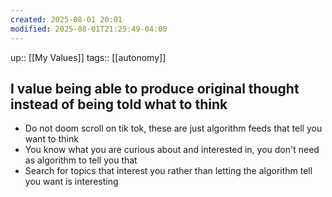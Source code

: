 ```yaml
---
created: 2025-08-01 20:01
modified: 2025-08-01T21:25:49-04:00
---
```

up:: [[My Values]]
tags:: [[autonomy]]
## I value being able to produce original thought instead of being told what to think

<!--
Define the behaviors that align with this value. These actions will guide you back, when you fall off track. Be sure to include the “why” behind each. -->

- Do not doom scroll on tik tok, these are just algorithm feeds that tell you want to think
- You know what you are curious about and interested in, you don't need as algorithm to tell you that
- Search for topics that interest you rather than letting the algorithm tell you want is interesting
